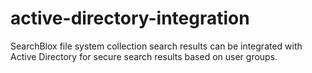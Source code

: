 active-directory-integration
============================

SearchBlox file system collection search results can be integrated with Active Directory for secure search results based on user groups. 
